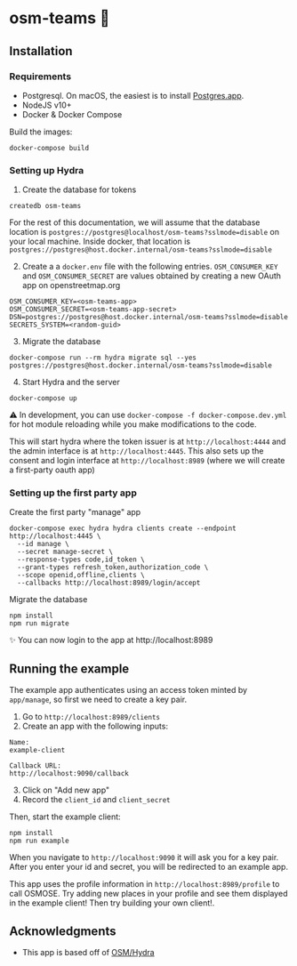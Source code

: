 # osm-teams 🐉

## Installation
### Requirements
- Postgresql. On macOS, the easiest is to install [Postgres.app](https://postgresapp.com/).
- NodeJS v10+ 
- Docker & Docker Compose

Build the images:
```
docker-compose build
```

### Setting up Hydra

1. Create the database for tokens
```
createdb osm-teams
```
For the rest of this documentation, we will assume that the database location is `postgres://postgres@localhost/osm-teams?sslmode=disable` on your local machine. Inside docker, that location is `postgres://postgres@host.docker.internal/osm-teams?sslmode=disable`

2. Create a a `docker.env` file with the following entries. `OSM_CONSUMER_KEY` and `OSM_CONSUMER_SECRET` are values obtained by creating a new OAuth app on openstreetmap.org
```
OSM_CONSUMER_KEY=<osm-teams-app>
OSM_CONSUMER_SECRET=<osm-teams-app-secret>
DSN=postgres://postgres@host.docker.internal/osm-teams?sslmode=disable
SECRETS_SYSTEM=<random-guid>
```

3. Migrate the database
```
docker-compose run --rm hydra migrate sql --yes postgres://postgres@host.docker.internal/osm-teams?sslmode=disable
```

4. Start Hydra and the server
```
docker-compose up
```

⚠️ In development, you can use `docker-compose -f docker-compose.dev.yml` for hot module reloading while you make modifications to the code.

This will start hydra where the token issuer is at `http://localhost:4444` and the admin interface is at `http://localhost:4445`. This also sets up the consent and login interface at `http://localhost:8989` (where we will create a first-party oauth app)

### Setting up the first party app

Create the first party "manage" app
```
docker-compose exec hydra hydra clients create --endpoint http://localhost:4445 \
  --id manage \
  --secret manage-secret \
  --response-types code,id_token \
  --grant-types refresh_token,authorization_code \
  --scope openid,offline,clients \
  --callbacks http://localhost:8989/login/accept
```

Migrate the database
```
npm install
npm run migrate
```

✨ You can now login to the app at http://localhost:8989

## Running the example
The example app authenticates using an access token minted by `app/manage`, so first we need to create a key pair.

1. Go to `http://localhost:8989/clients`
2. Create an app with the following inputs:
```
Name:
example-client

Callback URL:
http://localhost:9090/callback
```
3. Click on "Add new app"
4. Record the `client_id` and `client_secret`

Then, start the example client:
```
npm install 
npm run example
```

When you navigate to `http://localhost:9090` it will ask you for a key pair. After you enter your id and secret, you will be redirected to an example app. 

This app uses the profile information in `http://localhost:8989/profile` to call OSMOSE. Try adding new places in your profile and see them displayed in the example client! Then try building your own client!.

## Acknowledgments
- This app is based off of [OSM/Hydra](https://github.com/kamicut/osmhydra)